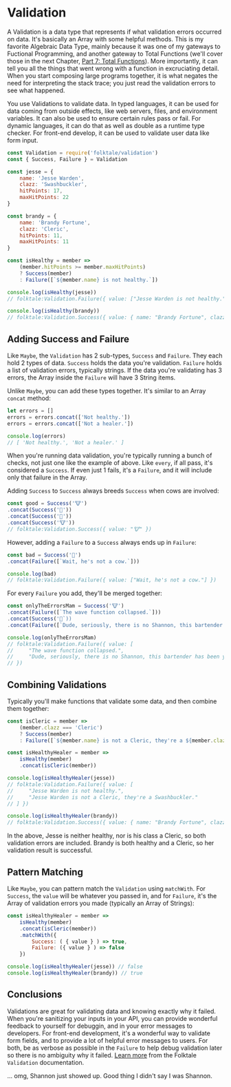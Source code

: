 # Validation

A Validation is a data type that represents if what validation errors occurred on data. It's basically an Array with some helpful methods. This is my favorite Algebraic Data Type, mainly because it was one of my gateways to Fuctional Programming, and another gateway to Total Functions (we'll cover those in the next Chapter, [Part 7: Total Functions](part7/README.md)). More importantly, it can tell you all the things that went wrong with a function in excruciating detail. When you start composing large programs together, it is what negates the need for interpreting the stack trace; you just read the validation errors to see what happened.

You use Validations to validate data. In typed languages, it can be used for data coming from outside effects, like web servers, files, and environment variables. It can also be used to ensure certain rules pass or fail. For dynamic languages, it can do that as well as double as a runtime type checker. For front-end develop, it can be used to validate user data like form input.

```javascript
const Validation = require('folktale/validation')
const { Success, Failure } = Validation

const jesse = {
    name: 'Jesse Warden',
    clazz: 'Swashbuckler',
    hitPoints: 17,
    maxHitPoints: 22
} 

const brandy = {
    name: 'Brandy Fortune',
    clazz: 'Cleric',
    hitPoints: 11,
    maxHitPoints: 11
}

const isHealthy = member =>
    (member.hitPoints >= member.maxHitPoints)
    ? Success(member)
    : Failure([`${member.name} is not healthy.`])

console.log(isHealthy(jesse))
// folktale:Validation.Failure({ value: ["Jesse Warden is not healthy."] })

console.log(isHealthy(brandy))
// folktale:Validation.Success({ value: { name: "Brandy Fortune", clazz: "Cleric", hitPoints: 11, maxHitPoints: 11 } })
```

## Adding Success and Failure

Like `Maybe`, the `Validation` has 2 sub-types, `Success` and `Failure`. They each hold 2 types of data. `Success` holds the data you're validation. `Failure` holds a list of validation errors, typically strings. If the data you're validating has 3 errors, the Array inside the `Failure` will have 3 String items.

Unlike `Maybe`, you can add these types together. It's similar to an Array `concat` method:

```javascript
let errors = []
errors = errors.concat(['Not healthy.'])
errors = errors.concat(['Not a healer.'])

console.log(errors)
// [ 'Not healthy.', 'Not a healer.' ]
```

When you're running data validation, you're typically running a bunch of checks, not just one like the example of above. Like `every`, if all pass, it's considered a `Success`. If even just 1 fails, it's a `Failure`, and it will include only that failure in the Array.

Adding `Success` to `Success` always breeds `Success` when cows are involved:

```javascript
const good = Success('🐮')
.concat(Success('🐄'))
.concat(Success('🐄'))
.concat(Success('🐮'))
// folktale:Validation.Success({ value: "🐮" })
```

However, adding a `Failure` to a `Success` always ends up in `Failure`:

```javascript
const bad = Success('🐥')
.concat(Failure([`Wait, he's not a cow.`]))

console.log(bad)
// folktale:Validation.Failure({ value: ["Wait, he's not a cow."] })
```

For every `Failure` you add, they'll be merged together:

```javascript
const onlyTheErrorsMam = Success('🐮')
.concat(Failure([`The wave function collapsed.`]))
.concat(Success('🐄`))
.concat(Failure([`Dude, seriously, there is no Shannon, this bartender has been yelling her name for an hour, super loud.`]))

console.log(onlyTheErrorsMam)
// folktale:Validation.Failure({ value: [
//     "The wave function collapsed.", 
//     "Dude, seriously, there is no Shannon, this bartender has been yelling her name for an hour, super loud."] 
// })
```

## Combining Validations

Typically you'll make functions that validate some data, and then combine them together:

```javascript
const isCleric = member =>
    (member.clazz === 'Cleric')
    ? Success(member)
    : Failure([`${member.name} is not a Cleric, they're a ${member.clazz}.`])

const isHealthyHealer = member =>
    isHealthy(member)
    .concat(isCleric(member))

console.log(isHealthyHealer(jesse))
// folktale:Validation.Failure({ value: [
//     "Jesse Warden is not healthy.", 
//     "Jesse Warden is not a Cleric, they're a Swashbuckler."
// ] })

console.log(isHealthyHealer(brandy))
// folktale:Validation.Success({ value: { name: "Brandy Fortune", clazz: "Cleric", hitPoints: 11, maxHitPoints: 11 } })
```

In the above, Jesse is neither healthy, nor is his class a Cleric, so both validation errors are included. Brandy is both healthy and a Cleric, so her validation result is successful.

## Pattern Matching

Like `Maybe`, you can pattern match the `Validation` using `matchWith`. For `Success`, the `value` will be whatever you passed in, and for `Failure`, it's the Array of validation errors you made (typically an Array of Strings):

```javascript
const isHealthyHealer = member =>
    isHealthy(member)
    .concat(isCleric(member))
    .matchWith({
        Success: ( { value } ) => true,
        Failure: ({ value } ) => false
    })

console.log(isHealthyHealer(jesse)) // false
console.log(isHealthyHealer(brandy)) // true
```

## Conclusions

Validations are great for validating data and knowing exactly why it failed. When you're sanitizing your inputs in your API, you can provide wonderful feedback to yourself for debuggin, and in your error messages to developers. For front-end development, it's a wonderful way to validate form fields, and to provide a lot of helpful error messages to users. For both, be as verbose as possible in the `Failure` to help debug validation later so there is no ambiguity why it failed. [Learn more](https://folktale.origamitower.com/api/v2.3.0/en/folktale.validation.html) from the Folktale `Validation` documentation. 

... omg, Shannon just showed up. Good thing I didn't say I was Shannon.